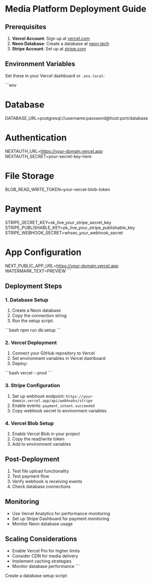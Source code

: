 # Media Platform Deployment Guide

## Prerequisites

1. **Vercel Account**: Sign up at [vercel.com](https://vercel.com)
2. **Neon Database**: Create a database at [neon.tech](https://neon.tech)
3. **Stripe Account**: Set up at [stripe.com](https://stripe.com)

## Environment Variables

Set these in your Vercel dashboard or `.env.local`:

\`\`\`env
# Database
DATABASE_URL=postgresql://username:password@host:port/database

# Authentication
NEXTAUTH_URL=https://your-domain.vercel.app
NEXTAUTH_SECRET=your-secret-key-here

# File Storage
BLOB_READ_WRITE_TOKEN=your-vercel-blob-token

# Payment
STRIPE_SECRET_KEY=sk_live_your_stripe_secret_key
STRIPE_PUBLISHABLE_KEY=pk_live_your_stripe_publishable_key
STRIPE_WEBHOOK_SECRET=whsec_your_webhook_secret

# App Configuration
NEXT_PUBLIC_APP_URL=https://your-domain.vercel.app
WATERMARK_TEXT=PREVIEW
\`\`\`

## Deployment Steps

### 1. Database Setup

1. Create a Neon database
2. Copy the connection string
3. Run the setup script:

\`\`\`bash
npm run db:setup
\`\`\`

### 2. Vercel Deployment

1. Connect your GitHub repository to Vercel
2. Set environment variables in Vercel dashboard
3. Deploy:

\`\`\`bash
vercel --prod
\`\`\`

### 3. Stripe Configuration

1. Set up webhook endpoint: `https://your-domain.vercel.app/api/webhooks/stripe`
2. Enable events: `payment_intent.succeeded`
3. Copy webhook secret to environment variables

### 4. Vercel Blob Setup

1. Enable Vercel Blob in your project
2. Copy the read/write token
3. Add to environment variables

## Post-Deployment

1. Test file upload functionality
2. Test payment flow
3. Verify webhook is receiving events
4. Check database connections

## Monitoring

- Use Vercel Analytics for performance monitoring
- Set up Stripe Dashboard for payment monitoring
- Monitor Neon database usage

## Scaling Considerations

- Enable Vercel Pro for higher limits
- Consider CDN for media delivery
- Implement caching strategies
- Monitor database performance
\`\`\`

Create a database setup script:
